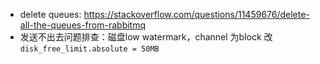 * delete queues: https://stackoverflow.com/questions/11459676/delete-all-the-queues-from-rabbitmq
* 发送不出去问题排查：磁盘low watermark，channel 为block 改`disk_free_limit.absolute = 50MB`
